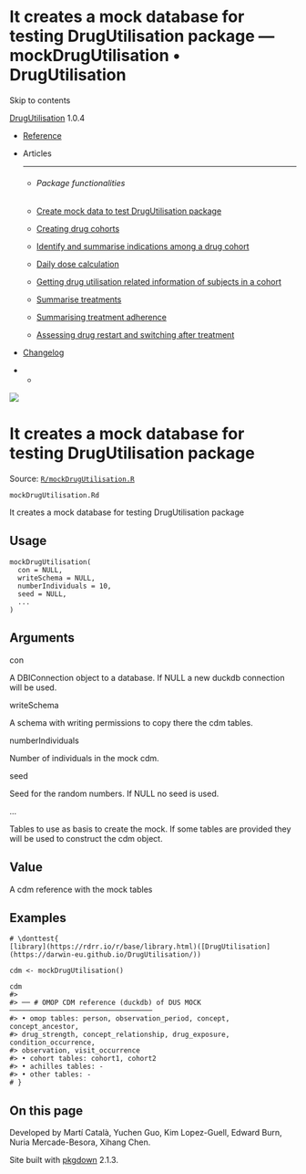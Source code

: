 # It creates a mock database for testing DrugUtilisation package — mockDrugUtilisation • DrugUtilisation

Skip to contents

[DrugUtilisation](../index.html) 1.0.4

  * [Reference](../reference/index.html)
  * Articles
    * * * *

    * ###### Package functionalities

    * [Create mock data to test DrugUtilisation package](../articles/mock_data.html)
    * [Creating drug cohorts](../articles/create_cohorts.html)
    * [Identify and summarise indications among a drug cohort](../articles/indication.html)
    * [Daily dose calculation](../articles/daily_dose_calculation.html)
    * [Getting drug utilisation related information of subjects in a cohort](../articles/drug_utilisation.html)
    * [Summarise treatments](../articles/summarise_treatments.html)
    * [Summarising treatment adherence](../articles/treatment_discontinuation.html)
    * [Assessing drug restart and switching after treatment](../articles/drug_restart.html)
  * [Changelog](../news/index.html)


  *   * [](https://github.com/darwin-eu/DrugUtilisation/)



![](../logo.png)

# It creates a mock database for testing DrugUtilisation package

Source: [`R/mockDrugUtilisation.R`](https://github.com/darwin-eu/DrugUtilisation/blob/v1.0.4/R/mockDrugUtilisation.R)

`mockDrugUtilisation.Rd`

It creates a mock database for testing DrugUtilisation package

## Usage
    
    
    mockDrugUtilisation(
      con = NULL,
      writeSchema = NULL,
      numberIndividuals = 10,
      seed = NULL,
      ...
    )

## Arguments

con
    

A DBIConnection object to a database. If NULL a new duckdb connection will be used.

writeSchema
    

A schema with writing permissions to copy there the cdm tables.

numberIndividuals
    

Number of individuals in the mock cdm.

seed
    

Seed for the random numbers. If NULL no seed is used.

...
    

Tables to use as basis to create the mock. If some tables are provided they will be used to construct the cdm object.

## Value

A cdm reference with the mock tables

## Examples
    
    
    # \donttest{
    [library](https://rdrr.io/r/base/library.html)([DrugUtilisation](https://darwin-eu.github.io/DrugUtilisation/))
    
    cdm <- mockDrugUtilisation()
    
    cdm
    #> 
    #> ── # OMOP CDM reference (duckdb) of DUS MOCK ───────────────────────────────────
    #> • omop tables: person, observation_period, concept, concept_ancestor,
    #> drug_strength, concept_relationship, drug_exposure, condition_occurrence,
    #> observation, visit_occurrence
    #> • cohort tables: cohort1, cohort2
    #> • achilles tables: -
    #> • other tables: -
    # }
    
    

## On this page

Developed by Martí Català, Yuchen Guo, Kim Lopez-Guell, Edward Burn, Nuria Mercade-Besora, Xihang Chen.

Site built with [pkgdown](https://pkgdown.r-lib.org/) 2.1.3.
